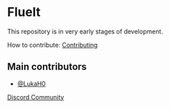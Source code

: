 # Fluelt

This repository is in very early stages of development.

How to contribute: [Contributing](https://github.com/LukaH0/Fluelt/blob/main/CONTRIBUTING.md)

## Main contributors

- [@LukaH0](https://github.com/LukaH0)

[Discord Community](https://discord.gg/ZvVxNHVXjJ)
